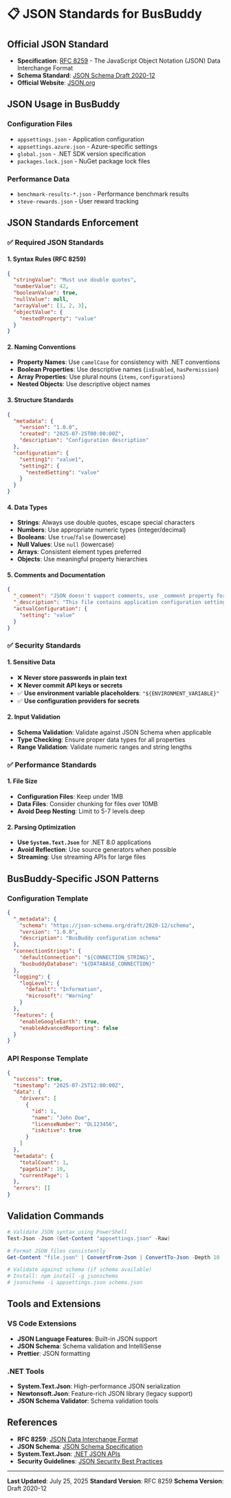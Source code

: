 # 📋 JSON Standards for BusBuddy

## **Official JSON Standard**
- **Specification**: [RFC 8259](https://tools.ietf.org/html/rfc8259) - The JavaScript Object Notation (JSON) Data Interchange Format
- **Schema Standard**: [JSON Schema Draft 2020-12](https://json-schema.org/draft/2020-12/schema)
- **Official Website**: [JSON.org](https://www.json.org/)

## **JSON Usage in BusBuddy**

### **Configuration Files**
- `appsettings.json` - Application configuration
- `appsettings.azure.json` - Azure-specific settings
- `global.json` - .NET SDK version specification
- `packages.lock.json` - NuGet package lock files

### **Performance Data**
- `benchmark-results-*.json` - Performance benchmark results
- `steve-rewards.json` - User reward tracking

## **JSON Standards Enforcement**

### ✅ **Required JSON Standards**

#### **1. Syntax Rules (RFC 8259)**
```json
{
  "stringValue": "Must use double quotes",
  "numberValue": 42,
  "booleanValue": true,
  "nullValue": null,
  "arrayValue": [1, 2, 3],
  "objectValue": {
    "nestedProperty": "value"
  }
}
```

#### **2. Naming Conventions**
- **Property Names**: Use `camelCase` for consistency with .NET conventions
- **Boolean Properties**: Use descriptive names (`isEnabled`, `hasPermission`)
- **Array Properties**: Use plural nouns (`items`, `configurations`)
- **Nested Objects**: Use descriptive object names

#### **3. Structure Standards**
```json
{
  "metadata": {
    "version": "1.0.0",
    "created": "2025-07-25T00:00:00Z",
    "description": "Configuration description"
  },
  "configuration": {
    "setting1": "value1",
    "setting2": {
      "nestedSetting": "value"
    }
  }
}
```

#### **4. Data Types**
- **Strings**: Always use double quotes, escape special characters
- **Numbers**: Use appropriate numeric types (integer/decimal)
- **Booleans**: Use `true`/`false` (lowercase)
- **Null Values**: Use `null` (lowercase)
- **Arrays**: Consistent element types preferred
- **Objects**: Use meaningful property hierarchies

#### **5. Comments and Documentation**
```json
{
  "_comment": "JSON doesn't support comments, use _comment property for documentation",
  "_description": "This file contains application configuration settings",
  "actualConfiguration": {
    "setting": "value"
  }
}
```

### ✅ **Security Standards**

#### **1. Sensitive Data**
- ❌ **Never store passwords in plain text**
- ❌ **Never commit API keys or secrets**
- ✅ **Use environment variable placeholders**: `"${ENVIRONMENT_VARIABLE}"`
- ✅ **Use configuration providers for secrets**

#### **2. Input Validation**
- **Schema Validation**: Validate against JSON Schema when applicable
- **Type Checking**: Ensure proper data types for all properties
- **Range Validation**: Validate numeric ranges and string lengths

### ✅ **Performance Standards**

#### **1. File Size**
- **Configuration Files**: Keep under 1MB
- **Data Files**: Consider chunking for files over 10MB
- **Avoid Deep Nesting**: Limit to 5-7 levels deep

#### **2. Parsing Optimization**
- **Use `System.Text.Json`** for .NET 8.0 applications
- **Avoid Reflection**: Use source generators when possible
- **Streaming**: Use streaming APIs for large files

## **BusBuddy-Specific JSON Patterns**

### **Configuration Template**
```json
{
  "_metadata": {
    "schema": "https://json-schema.org/draft/2020-12/schema",
    "version": "1.0.0",
    "description": "BusBuddy configuration schema"
  },
  "connectionStrings": {
    "defaultConnection": "${CONNECTION_STRING}",
    "busbuddyDatabase": "${DATABASE_CONNECTION}"
  },
  "logging": {
    "logLevel": {
      "default": "Information",
      "microsoft": "Warning"
    }
  },
  "features": {
    "enableGoogleEarth": true,
    "enableAdvancedReporting": false
  }
}
```

### **API Response Template**
```json
{
  "success": true,
  "timestamp": "2025-07-25T12:00:00Z",
  "data": {
    "drivers": [
      {
        "id": 1,
        "name": "John Doe",
        "licenseNumber": "DL123456",
        "isActive": true
      }
    ]
  },
  "metadata": {
    "totalCount": 1,
    "pageSize": 10,
    "currentPage": 1
  },
  "errors": []
}
```

## **Validation Commands**

```powershell
# Validate JSON syntax using PowerShell
Test-Json -Json (Get-Content "appsettings.json" -Raw)

# Format JSON files consistently
Get-Content "file.json" | ConvertFrom-Json | ConvertTo-Json -Depth 10 | Set-Content "file.json"

# Validate against schema (if schema available)
# Install: npm install -g jsonschema
# jsonschema -i appsettings.json schema.json
```

## **Tools and Extensions**

### **VS Code Extensions**
- **JSON Language Features**: Built-in JSON support
- **JSON Schema**: Schema validation and IntelliSense
- **Prettier**: JSON formatting

### **.NET Tools**
- **System.Text.Json**: High-performance JSON serialization
- **Newtonsoft.Json**: Feature-rich JSON library (legacy support)
- **JSON Schema Validator**: Schema validation tools

## **References**
- **RFC 8259**: [JSON Data Interchange Format](https://tools.ietf.org/html/rfc8259)
- **JSON Schema**: [JSON Schema Specification](https://json-schema.org/)
- **System.Text.Json**: [.NET JSON APIs](https://learn.microsoft.com/en-us/dotnet/standard/serialization/system-text-json-overview)
- **Security Guidelines**: [JSON Security Best Practices](https://cheatsheetseries.owasp.org/cheatsheets/JSON_Security_Cheat_Sheet.html)

---
**Last Updated**: July 25, 2025
**Standard Version**: RFC 8259
**Schema Version**: Draft 2020-12
